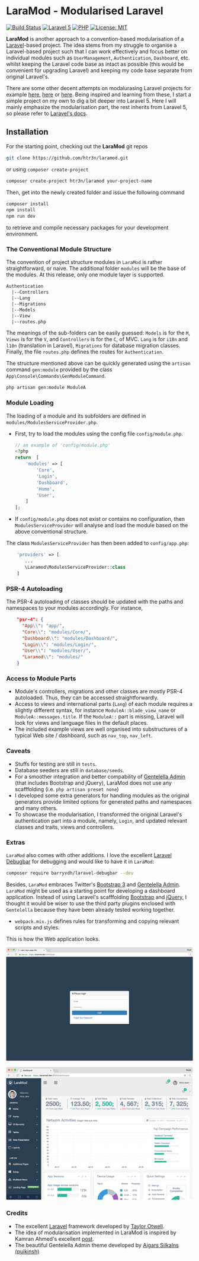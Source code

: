 # LaraMod - Modularised Laravel

[![Build Status](https://img.shields.io/travis/htr3n/laramod/master.svg)](https://travis-ci.org/htr3n/laramod)
[![Laravel 5](https://img.shields.io/badge/Laravel-5-green.svg)](https://laravel.com)
[![PHP](https://img.shields.io/packagist/php-v/laravel/laravel.svg)](https://php.net)
[![License: MIT](https://img.shields.io/badge/License-MIT-blue.svg)](https://opensource.org/licenses/MIT)

**LaraMod** is another approach to a convention-based modularisation of a [Laravel](https://laravel.com)-based project. The idea stems from my struggle to organise a Laravel-based project such that I can work effectively and focus better on individual modules such as `UserManagement`, `Authentication`, `Dashboard`, etc. whilst keeping the Laravel code base as intact as possible (this would be convenient for upgrading Laravel) and keeping my code base separate from original Laravel's.

There are some other decent attempts on modalurasing Laravel projects for example [here](https://nicolaswidart.com/blog/writing-modular-applications-with-laravel-modules), [here](https://github.com/caffeinated/modules) or [here](http://kamranahmed.info/blog/2015/12/03/creating-a-modular-application-in-laravel). Being inspired and learning from these, I start a simple project on my own to dig a bit deeper into Laravel 5. Here I will mainly emphasize the modularisation part, the rest inherits from Laravel 5, so please refer to [Laravel's docs](https://laravel.com/docs).

## Installation

For the starting point, checking out the **LaraMod** git repos

```sh
git clone https://github.com/htr3n/laramod.git
```

or using `composer create-project` 

```sh
composer create-project htr3n/laramod your-project-name
```

Then, get into the newly created folder and issue the following command

```sh
composer install
npm install 
npm run dev
```

 to retrieve and compile necessary packages for your development environment.

### The Conventional Module Structure

The convention of project structure modules in `LaraMod` is rather straightforward, or naive. The additional folder `modules` will be the base of the modules. At this release, only one module layer is supported. 

```
Authentication
  |--Controllers
  |--Lang
  |--Migrations
  |--Models
  |--View
  |--routes.php
```

The meanings of the sub-folders can be easily guessed: `Models` is for the `M`,  `Views` is for the `V`, and `Controllers` is for the `C`, of MVC. `Lang` is for `i18n` and `l10n` (translation in Laravel), `Migrations` for database migration classes. Finally, the file `routes.php` defines the routes for `Authentication`.

The structure mentioned above can be quickly generated using the `artisan` command `gen:module` provided by the class `App\Console\Commands\GenModuleCommand`.

```sh
php artisan gen:module ModuleA
```

### Module Loading

The loading of a module and its subfolders are defined in `modules/ModulesServiceProvider.php`.

* First, try to load the modules using the config file `config/module.php`.

  ```php
  // an example of 'config/module.php'
  <?php
  return  [
      'modules' => [
          'Core',
          'Login',
          'Dashboard',
          'Home',
          'User',
      ]
  ];
  ```

* If `config/module.php` does not exist or contains no configuration, then `ModulesServiceProvider` will analyse and load the module based on the above conventional structure.

The class `ModulesServiceProvider` has then been added to `config/app.php`:

```php
    'providers' => [
       ...
       \Laramod\ModulesServiceProvider::class
    ]
```

### PSR-4 Autoloading

The PSR-4 autoloading of classes should be updated with the paths and namespaces to your modules accordingly. For instance,

```json
    "psr-4": {
      "App\\": "app/",
      "Core\\": "modules/Core/",
      "Dashboard\\": "modules/Dashboard/",
      "Login\\": "modules/Login/",
      "User\\": "modules/User/",
      "Laramod\\": "modules/"
    }
```

### Access to Module Parts

- Module's controllers, migrations and other classes are mostly PSR-4 autoloaded. Thus, they can be accessed straightforwardly.  
- Access to views and international parts (`Lang`) of each module requires a slightly different syntax, for instance `ModuleA::blade_view_name` or `ModuleA::messages.title`. If the `ModuleA::` part is missing, Laravel will look for views and language files in the default places.
- The included example views are well organised into substructures of a typical Web site / dashboard, such as `nav_top`, `nav_left`. 

### Caveats

* Stuffs for testing are still in `tests`.
* Database seeders are still in `database/seeds`.
* For a smoother integration and better compability of [Gentelella Admin](https://github.com/puikinsh/gentelella) (that includes Bootstrap and jQuery), LaraMod does not use any scafffolding (i.e. `php artisan preset none`)
* I developed some extra generators for handling modules as the original generators provide limited options for generated paths and namespaces and many others.
* To showcase the modularisation, I transformed the original Laravel's authentication part into a module, namely, `Login`, and updated relevant classes and traits, views and controllers. 

### Extras

`LaraMod` also comes with other additions. I love the excellent [Laravel Debugbar](https://github.com/barryvdh/laravel-debugbar) for debugging and would like to have it in `LaraMod`:

```sh
composer require barryvdh/laravel-debugbar --dev
```  

Besides, `LaraMod` embraces Twitter's [Bootstrap 3](http://getbootstrap.com) and [Gentelella Admin](https://github.com/puikinsh/gentelella). `LaraMod` might be used as a starting point for developing a dashboard application. Instead of using Laravel's scafffolding [Bootstrap](https://laravel.com/docs/frontend) and [jQuery](http://getbootstrap.com), I thought it would be wiser to use the third party plugins enclosed with `Gentelella` because they have been already tested working together.

*  `webpack.mix.js` defines rules for transforming and copying relevant scripts and styles. 

This is how the Web application looks.

![Login](login.png)

![Dashboard](dashboard.png)

### Credits

* The excellent [Laravel](https://github.com/laravel/laravel) framework developed by [Taylor Otwell](mailto:taylor@laravel.com).
* The idea of modularisation implemented in LaraMod is inspired by Kamran Ahmed's excellent [post](http://kamranahmed.info/blog/2015/12/03/creating-a-modular-application-in-laravel/).
* The beautiful Gentelella Admin theme developed by [Aigars Silkalns (puikinsh)](https://github.com/puikinsh)
